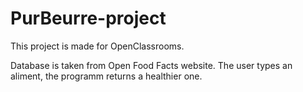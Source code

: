 # PurBeurre-project
This project is made for OpenClassrooms.

Database is taken from Open Food Facts website.
The user types an aliment, the programm returns a healthier one.

